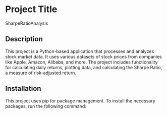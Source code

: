# Project Title

SharpeRatioAnalysis

## Description

This project is a Python-based application that processes and analyzes stock market data. It uses various datasets of stock prices from companies like Apple, Amazon, Alibaba, and more. The project includes functionality for calculating daily returns, plotting data, and calculating the Sharpe Ratio, a measure of risk-adjusted return.

## Installation

This project uses pip for package management. To install the necessary packages, run the following command:
